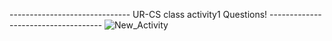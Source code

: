 ------------------------------ UR-CS class activity1 Questions! ------------------------------------
![New_Activity](https://github.com/user-attachments/assets/457f049f-6565-4e12-a7bb-94e92dc47a22)

